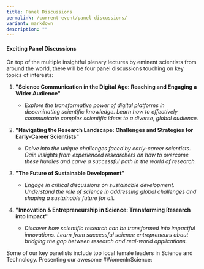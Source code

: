 ```yaml
---
title: Panel Discussions
permalink: /current-event/panel-discussions/
variant: markdown
description: ""
---
```

#### **Exciting Panel Discussions** ####

On top of the multiple insightful plenary lectures by eminent scientists from around the world, there will be four panel discussions touching on key topics of interests:

1.  **"Science Communication in the Digital Age: Reaching and Engaging a Wider Audience"**
    
    *   _Explore the transformative power of digital platforms in disseminating scientific knowledge. Learn how to effectively communicate complex scientific ideas to a diverse, global audience._
2.  **"Navigating the Research Landscape: Challenges and Strategies for Early-Career Scientists"**
    
    *   _Delve into the unique challenges faced by early-career scientists. Gain insights from experienced researchers on how to overcome these hurdles and carve a successful path in the world of research._
3.  **"The Future of Sustainable Development"**
    
    *   _Engage in critical discussions on sustainable development. Understand the role of science in addressing global challenges and shaping a sustainable future for all._
4.  **"Innovation & Entrepreneurship in Science: Transforming Research into Impact"**
    
    *   _Discover how scientific research can be transformed into impactful innovations. Learn from successful science entrepreneurs about bridging the gap between research and real-world applications._

Some of our key panelists include top local female leaders in Science and Technology. Presenting our awesome #WomenInScience:

